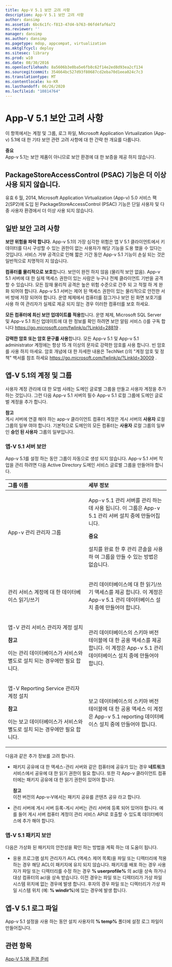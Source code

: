 ```yaml
---
title: App-V 5.1 보안 고려 사항
description: App-V 5.1 보안 고려 사항
author: dansimp
ms.assetid: 6bc6c1fc-f813-47d4-b763-06fd4faf6a72
ms.reviewer: ''
manager: dansimp
ms.author: dansimp
ms.pagetype: mdop, appcompat, virtualization
ms.mktglfcycl: deploy
ms.sitesec: library
ms.prod: w10
ms.date: 08/30/2016
ms.openlocfilehash: 8a5606b3e0ba5e6fb8c62f14e2ed8d93ea2cf134
ms.sourcegitcommit: 354664bc527d93f80687cd2eba70d1eea024c7c3
ms.translationtype: MT
ms.contentlocale: ko-KR
ms.lasthandoff: 06/26/2020
ms.locfileid: "10814764"
---
```

# App-V 5.1 보안 고려 사항


이 항목에서는 계정 및 그룹, 로그 파일, Microsoft Application Virtualization (App-v) 5.1에 대 한 기타 보안 관련 고려 사항에 대 한 간략 한 개요를 다룹니다.

**중요**  
App-v 5.1는 보안 제품이 아니므로 보안 환경에 대 한 보증을 제공 하지 않습니다.



## PackageStoreAccessControl (PSAC) 기능은 더 이상 사용 되지 않습니다.


유효 6 월, 2014, Microsoft Application Virtualization (App-v) 5.0 서비스 팩 2(SP2)에 도입 된 PackageStoreAccessControl (PSAC) 기능은 단일 사용자 및 다중 사용자 환경에서 더 이상 사용 되지 않습니다.

## 일반 보안 고려 사항


**보안 위험을 파악 합니다.** App-v 5.1의 가장 심각한 위험은 앱 V 5.1 클라이언트에서 키 데이터를 다시 구성할 수 있는 권한이 없는 사용자가 해당 기능을 도용 했을 수 있다는 것입니다. 서비스 거부 공격으로 인해 짧은 기간 동안 App-v 5.1 기능이 손실 되는 것은 일반적으로 치명적이 지 않습니다.

**컴퓨터를 물리적으로 보호**합니다. 보안이 완전 하지 않음 (물리적 보안 없음). App-v 5.1 서버에 대 한 실제 액세스 권한이 있는 사람은 누구나 전체 클라이언트 기반을 공격할 수 있습니다. 모든 잠재 물리적 공격은 높은 위험 수준으로 간주 되 고 적절 하 게 완화 되어야 합니다. App-v 5.1 서버는 제어 된 액세스 권한이 있는 물리적으로 안전한 서버 방에 저장 되어야 합니다. 운영 체제에서 컴퓨터를 잠그거나 보안 된 화면 보호기를 사용 하 여 관리자가 실제로 제공 되지 않는 경우 이러한 컴퓨터를 보호 하세요.

**모든 컴퓨터에 최신 보안 업데이트를 적용**합니다. 운영 체제, Microsoft SQL Server 및 App-v 5.1 최신 업데이트에 대 한 정보를 확인 하려면 보안 알림 서비스 ()를 구독 합니다 <https://go.microsoft.com/fwlink/p/?LinkId=28819> .

**강력한 암호 또는 암호 문구를 사용**합니다. 모든 App-v 5.1 및 App-v 5.1 administrator 계정에는 항상 15 개 이상의 문자로 강력한 암호를 사용 합니다. 빈 암호를 사용 하지 마세요. 암호 개념에 대 한 자세한 내용은 TechNet ()의 "계정 암호 및 정책" 백서를 참조 하세요 <https://go.microsoft.com/fwlink/p/?LinkId=30009> .

## 앱-V 5.1의 계정 및 그룹


사용자 계정 관리에 대 한 모범 사례는 도메인 글로벌 그룹을 만들고 사용자 계정을 추가 하는 것입니다. 그런 다음 App-v 5.1 서버의 필수 App-v 5.1 로컬 그룹에 도메인 글로벌 계정을 추가 합니다.

**참고**  
게시 서버에 연결 해야 하는 app-v 클라이언트 컴퓨터 계정은 게시 서버의 **사용자** 로컬 그룹의 일부 여야 합니다. 기본적으로 도메인의 모든 컴퓨터는 **사용자** 로컬 그룹의 일부인 **승인 된 사용자** 그룹의 일부입니다.



### <a href="" id="-------------app-v-5-1-server-security"></a> 앱-V 5.1 서버 보안

App-v 5.1를 설정 하는 동안 그룹이 자동으로 생성 되지 않습니다. App-v 5.1 서버 작업을 관리 하려면 다음 Active Directory 도메인 서비스 글로벌 그룹을 만들어야 합니다.

<table>
<colgroup>
<col width="50%" />
<col width="50%" />
</colgroup>
<thead>
<tr class="header">
<th align="left">그룹 이름</th>
<th align="left">세부 정보</th>
</tr>
</thead>
<tbody>
<tr class="odd">
<td align="left"><p>App-v 관리 관리자 그룹</p></td>
<td align="left"><p>App-v 5.1 관리 서버를 관리 하는 데 사용 됩니다. 이 그룹은 App-v 5.1 관리 서버 설치 중에 만들어집니다.</p>
<div class="alert">
<strong>중요</strong><br/><p>설치를 완료 한 후 관리 콘솔을 사용 하 여 그룹을 만들 수 있는 방법은 없습니다.</p>
</div>
<div>

</div></td>
</tr>
<tr class="even">
<td align="left"><p>관리 서비스 계정에 대 한 데이터베이스 읽기/쓰기</p></td>
<td align="left"><p>관리 데이터베이스에 대 한 읽기/쓰기 액세스를 제공 합니다. 이 계정은 App-v 5.1 관리 데이터베이스 설치 중에 만들어야 합니다.</p></td>
</tr>
<tr class="odd">
<td align="left"><p>앱-V 관리 서비스 관리자 계정 설치</p>
<div class="alert">
<strong>참고</strong><br/><p>이는 관리 데이터베이스가 서비스와 별도로 설치 되는 경우에만 필요 합니다.</p>
</div>
<div>

</div></td>
<td align="left"><p>관리 데이터베이스의 스키마 버전 테이블에 대 한 공용 액세스를 제공 합니다. 이 계정은 App-v 5.1 관리 데이터베이스 설치 중에 만들어야 합니다.</p></td>
</tr>
<tr class="even">
<td align="left"><p>앱-V Reporting Service 관리자 계정 설치</p>
<div class="alert">
<strong>참고</strong><br/><p>이는 보고 데이터베이스가 서비스와 별도로 설치 되는 경우에만 필요 합니다.</p>
</div>
<div>

</div></td>
<td align="left"><p>보고 데이터베이스의 스키마 버전 테이블에 대 한 공용 액세스 이 계정은 App-v 5.1 reporting 데이터베이스 설치 중에 만들어야 합니다.</p></td>
</tr>
</tbody>
</table>



다음과 같은 추가 정보를 고려 합니다.

-   패키지 공유에 대 한 액세스-관리 서버와 같은 컴퓨터에 공유가 있는 경우 **네트워크** 서비스에서 공유에 대 한 읽기 권한이 필요 합니다. 또한 각 App-v 클라이언트 컴퓨터에는 패키지 공유에 대 한 읽기 권한이 있어야 합니다.

    **참고**  
    이전 버전의 App-v-V에서는 패키지 공유를 콘텐츠 공유 라고 합니다.



-   관리 서버에 게시 서버 등록-게시 서버는 관리 서버에 등록 되어 있어야 합니다. 예를 들어 게시 서버 컴퓨터 계정이 관리 서비스 API로 호출할 수 있도록 데이터베이스에 추가 해야 합니다.

### <a href="" id="-------------app-v-5-1-package-security"></a> 앱-V 5.1 패키지 보안

다음은 가상화 된 패키지의 안전성을 확인 하는 방법을 계획 하는 데 도움이 됩니다.

-   응용 프로그램 설치 관리자가 ACL (액세스 제어 목록)을 파일 또는 디렉터리에 적용 하는 경우 해당 ACL이 패키지에 유지 되지 않습니다. 패키지를 배포 하는 경우 사용자가 파일 또는 디렉터리를 수정 하는 경우 **% userprofile%** 의 acl을 상속 하거나 대상 컴퓨터의 acl을 상속 받습니다. 이전 경우는 파일 또는 디렉터리가 가상 파일 시스템 위치에 없는 경우에 발생 합니다. 후자의 경우 파일 또는 디렉터리가 가상 파일 시스템 위치 (예: **% windir%**)에 있는 경우에 발생 합니다.

## <a href="" id="---------app-v-5-1-log-files"></a> 앱-V 5.1 로그 파일


App-v 5.1 설정을 사용 하는 동안 설치 사용자의 **% temp%** 폴더에 설정 로그 파일이 만들어집니다.






## 관련 항목


[App-V 5.1용 환경 준비](preparing-your-environment-for-app-v-51.md)









